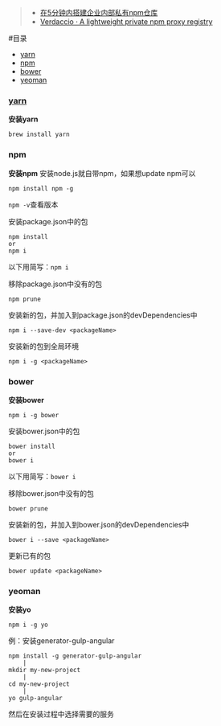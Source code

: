 
> - [在5分钟内搭建企业内部私有npm仓库](https://github.com/jaywcjlove/handbook/blob/master/CentOS/%E5%9C%A85%E5%88%86%E9%92%9F%E5%86%85%E6%90%AD%E5%BB%BA%E4%BC%81%E4%B8%9A%E5%86%85%E9%83%A8%E7%A7%81%E6%9C%89npm%E4%BB%93%E5%BA%93.md)
> - [Verdaccio · A lightweight private npm proxy registry](https://github.com/verdaccio/verdaccio)


#目录

- [yarn](#yarn)
- [npm](#npm)
- [bower](#bower)
- [yeoman](#yeoman)

### [yarn](https://yarnpkg.com/zh-Hans/)
**安装yarn**
```shell
brew install yarn
```

### npm
**安装npm**
安装node.js就自带npm，如果想update npm可以
```
npm install npm -g
```
`npm -v`查看版本

安装package.json中的包
```
npm install
or
npm i
```
以下用简写：`npm i`


移除package.json中没有的包
```
npm prune
```

安装新的包，并加入到package.json的devDependencies中
```
npm i --save-dev <packageName>
```

安装新的包到全局环境
```
npm i -g <packageName>
```

### bower
**安装bower**
```
npm i -g bower 
```

安装bower.json中的包
```
bower install
or
bower i
```
以下用简写：`bower i`

移除bower.json中没有的包
```
bower prune
```

安装新的包，并加入到bower.json的devDependencies中
```
bower i --save <packageName>
```

更新已有的包
```
bower update <packageName>
```

### yeoman
**安装yo**
```
npm i -g yo
```

例：安装generator-gulp-angular

```
npm install -g generator-gulp-angular
    |
mkdir my-new-project
    |
cd my-new-project
    |
yo gulp-angular
```
然后在安装过程中选择需要的服务





